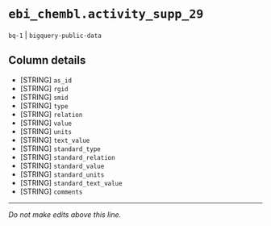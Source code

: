 # `ebi_chembl.activity_supp_29`
`bq-1` | `bigquery-public-data`

## Column details
* [STRING]    `as_id`
* [STRING]    `rgid`
* [STRING]    `smid`
* [STRING]    `type`
* [STRING]    `relation`
* [STRING]    `value`
* [STRING]    `units`
* [STRING]    `text_value`
* [STRING]    `standard_type`
* [STRING]    `standard_relation`
* [STRING]    `standard_value`
* [STRING]    `standard_units`
* [STRING]    `standard_text_value`
* [STRING]    `comments`

-------------------------------------------------------------------------------
*Do not make edits above this line.*
